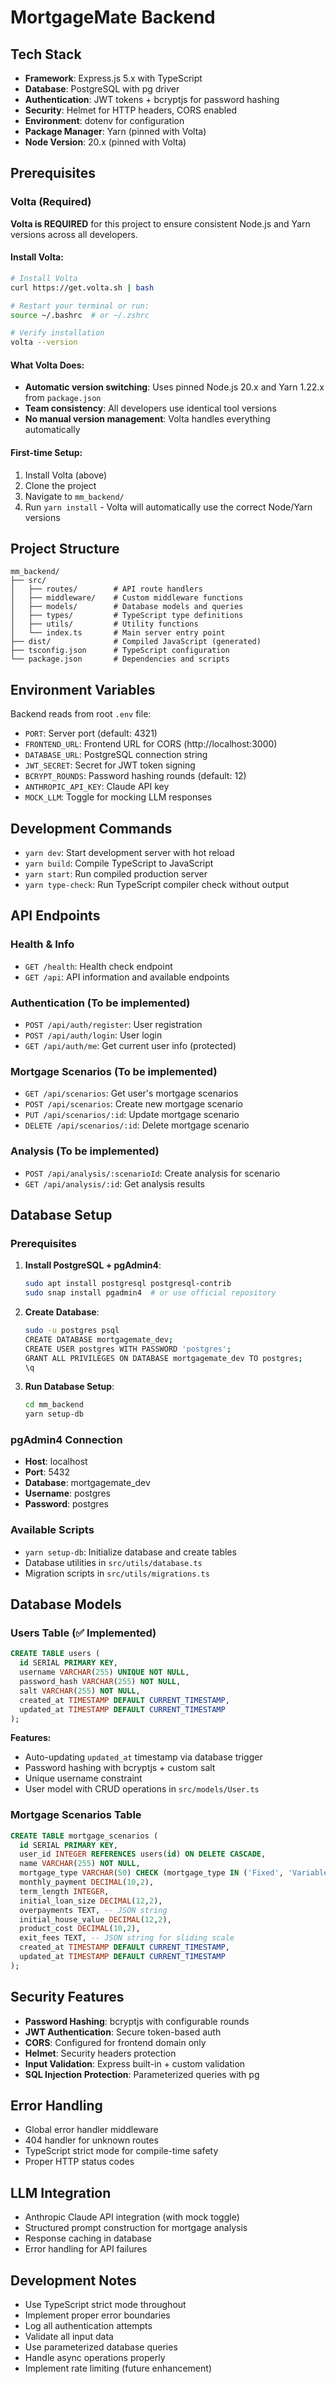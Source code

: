 # MortgageMate Backend

## Tech Stack
- **Framework**: Express.js 5.x with TypeScript
- **Database**: PostgreSQL with pg driver
- **Authentication**: JWT tokens + bcryptjs for password hashing
- **Security**: Helmet for HTTP headers, CORS enabled
- **Environment**: dotenv for configuration
- **Package Manager**: Yarn (pinned with Volta)
- **Node Version**: 20.x (pinned with Volta)

## Prerequisites

### Volta (Required)
**Volta is REQUIRED** for this project to ensure consistent Node.js and Yarn versions across all developers.

#### Install Volta:
```bash
# Install Volta
curl https://get.volta.sh | bash

# Restart your terminal or run:
source ~/.bashrc  # or ~/.zshrc

# Verify installation
volta --version
```

#### What Volta Does:
- **Automatic version switching**: Uses pinned Node.js 20.x and Yarn 1.22.x from `package.json`
- **Team consistency**: All developers use identical tool versions
- **No manual version management**: Volta handles everything automatically

#### First-time Setup:
1. Install Volta (above)
2. Clone the project
3. Navigate to `mm_backend/`
4. Run `yarn install` - Volta will automatically use the correct Node/Yarn versions

## Project Structure
```
mm_backend/
├── src/
│   ├── routes/        # API route handlers
│   ├── middleware/    # Custom middleware functions
│   ├── models/        # Database models and queries
│   ├── types/         # TypeScript type definitions
│   ├── utils/         # Utility functions
│   └── index.ts       # Main server entry point
├── dist/              # Compiled JavaScript (generated)
├── tsconfig.json      # TypeScript configuration
└── package.json       # Dependencies and scripts
```

## Environment Variables
Backend reads from root `.env` file:
- `PORT`: Server port (default: 4321)
- `FRONTEND_URL`: Frontend URL for CORS (http://localhost:3000)
- `DATABASE_URL`: PostgreSQL connection string
- `JWT_SECRET`: Secret for JWT token signing
- `BCRYPT_ROUNDS`: Password hashing rounds (default: 12)
- `ANTHROPIC_API_KEY`: Claude API key
- `MOCK_LLM`: Toggle for mocking LLM responses

## Development Commands
- `yarn dev`: Start development server with hot reload
- `yarn build`: Compile TypeScript to JavaScript
- `yarn start`: Run compiled production server
- `yarn type-check`: Run TypeScript compiler check without output

## API Endpoints

### Health & Info
- `GET /health`: Health check endpoint
- `GET /api`: API information and available endpoints

### Authentication (To be implemented)
- `POST /api/auth/register`: User registration
- `POST /api/auth/login`: User login
- `GET /api/auth/me`: Get current user info (protected)

### Mortgage Scenarios (To be implemented)
- `GET /api/scenarios`: Get user's mortgage scenarios
- `POST /api/scenarios`: Create new mortgage scenario
- `PUT /api/scenarios/:id`: Update mortgage scenario
- `DELETE /api/scenarios/:id`: Delete mortgage scenario

### Analysis (To be implemented)
- `POST /api/analysis/:scenarioId`: Create analysis for scenario
- `GET /api/analysis/:id`: Get analysis results

## Database Setup

### Prerequisites
1. **Install PostgreSQL + pgAdmin4**:
   ```bash
   sudo apt install postgresql postgresql-contrib
   sudo snap install pgadmin4  # or use official repository
   ```

2. **Create Database**:
   ```bash
   sudo -u postgres psql
   CREATE DATABASE mortgagemate_dev;
   CREATE USER postgres WITH PASSWORD 'postgres';
   GRANT ALL PRIVILEGES ON DATABASE mortgagemate_dev TO postgres;
   \q
   ```

3. **Run Database Setup**:
   ```bash
   cd mm_backend
   yarn setup-db
   ```

### pgAdmin4 Connection
- **Host**: localhost
- **Port**: 5432
- **Database**: mortgagemate_dev
- **Username**: postgres
- **Password**: postgres

### Available Scripts
- `yarn setup-db`: Initialize database and create tables
- Database utilities in `src/utils/database.ts`
- Migration scripts in `src/utils/migrations.ts`

## Database Models

### Users Table (✅ Implemented)
```sql
CREATE TABLE users (
  id SERIAL PRIMARY KEY,
  username VARCHAR(255) UNIQUE NOT NULL,
  password_hash VARCHAR(255) NOT NULL,
  salt VARCHAR(255) NOT NULL,
  created_at TIMESTAMP DEFAULT CURRENT_TIMESTAMP,
  updated_at TIMESTAMP DEFAULT CURRENT_TIMESTAMP
);
```

**Features:**
- Auto-updating `updated_at` timestamp via database trigger
- Password hashing with bcryptjs + custom salt
- Unique username constraint
- User model with CRUD operations in `src/models/User.ts`

### Mortgage Scenarios Table
```sql
CREATE TABLE mortgage_scenarios (
  id SERIAL PRIMARY KEY,
  user_id INTEGER REFERENCES users(id) ON DELETE CASCADE,
  name VARCHAR(255) NOT NULL,
  mortgage_type VARCHAR(50) CHECK (mortgage_type IN ('Fixed', 'Variable', 'Tracker')),
  monthly_payment DECIMAL(10,2),
  term_length INTEGER,
  initial_loan_size DECIMAL(12,2),
  overpayments TEXT, -- JSON string
  initial_house_value DECIMAL(12,2),
  product_cost DECIMAL(10,2),
  exit_fees TEXT, -- JSON string for sliding scale
  created_at TIMESTAMP DEFAULT CURRENT_TIMESTAMP,
  updated_at TIMESTAMP DEFAULT CURRENT_TIMESTAMP
);
```

## Security Features
- **Password Hashing**: bcryptjs with configurable rounds
- **JWT Authentication**: Secure token-based auth
- **CORS**: Configured for frontend domain only
- **Helmet**: Security headers protection
- **Input Validation**: Express built-in + custom validation
- **SQL Injection Protection**: Parameterized queries with pg

## Error Handling
- Global error handler middleware
- 404 handler for unknown routes
- TypeScript strict mode for compile-time safety
- Proper HTTP status codes

## LLM Integration
- Anthropic Claude API integration (with mock toggle)
- Structured prompt construction for mortgage analysis
- Response caching in database
- Error handling for API failures

## Development Notes
- Use TypeScript strict mode throughout
- Implement proper error boundaries
- Log all authentication attempts
- Validate all input data
- Use parameterized database queries
- Handle async operations properly
- Implement rate limiting (future enhancement)